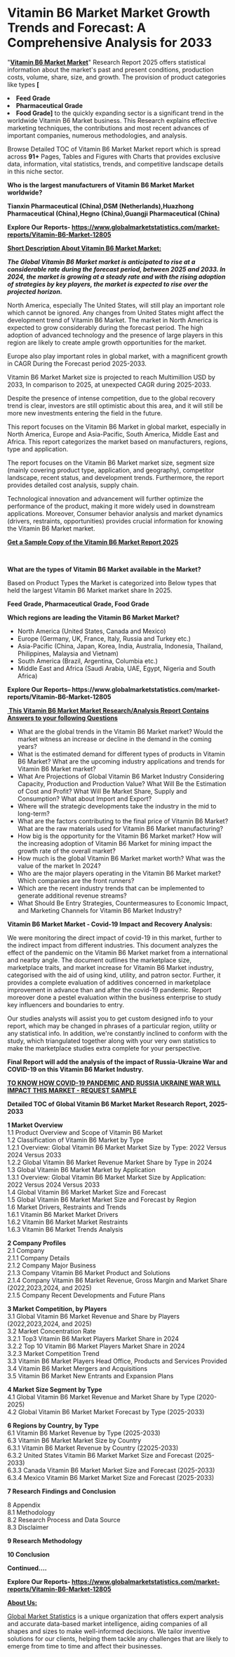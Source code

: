 <H1>Vitamin B6 Market Market Growth Trends and Forecast: A Comprehensive Analysis for 2033</H1><p>"<strong><a href="https://www.globalmarketstatistics.com/market-reports/Vitamin-B6-Market-12805">Vitamin B6 Market Market</a></strong>" Research Report 2025 offers statistical information about the market's past and present conditions, production costs, volume, share, size, and growth. The provision of product categories like types&nbsp;<strong>[<li>Feed Grade<li>Pharmaceutical Grade<li>Food Grade]</strong>&nbsp;to the quickly expanding sector is a significant trend in the worldwide Vitamin B6 Market business. This Research explains effective marketing techniques, the contributions and most recent advances of important companies, numerous methodologies, and analysis.</p><p>Browse Detailed TOC of Vitamin B6 Market Market report which is spread across&nbsp;<strong>91+</strong>&nbsp;Pages, Tables and Figures with Charts that provides exclusive data, information, vital statistics, trends, and competitive landscape details in this niche sector.</p><p><strong>Who is the largest manufacturers of Vitamin B6 Market Market worldwide?</strong></p><p><strong>Tianxin Pharmaceutical (China),DSM (Netherlands),Huazhong Pharmaceutical (China),Hegno (China),Guangji Pharmaceutical (China)</strong></p><p><strong>Explore Our Reports-&nbsp;<a href="https://www.globalmarketstatistics.com/market-reports/Vitamin-B6-Market-12805">https://www.globalmarketstatistics.com/market-reports/Vitamin-B6-Market-12805</a></strong></p><p><strong><u>Short Description About Vitamin B6 Market Market:</u></strong></p><p><strong><em>The Global Vitamin B6 Market market is anticipated to rise at a considerable rate during the forecast period, between 2025 and 2033. In 2024, the market is growing at a steady rate and with the rising adoption of strategies by key players, the market is expected to rise over the projected horizon.</em></strong></p><p>North America, especially The United States, will still play an important role which cannot be ignored. Any changes from United States might affect the development trend of Vitamin B6 Market. The market in North America is expected to grow considerably during the forecast period. The high adoption of advanced technology and the presence of large players in this region are likely to create ample growth opportunities for the market.</p><p>Europe also play important roles in global market, with a magnificent growth in CAGR During the Forecast period 2025-2033.</p><p>Vitamin B6 Market Market size is projected to reach Multimillion USD by 2033, In comparison to 2025, at unexpected CAGR during 2025-2033.</p><p>Despite the presence of intense competition, due to the global recovery trend is clear, investors are still optimistic about this area, and it will still be more new investments entering the field in the future.</p><p>This report focuses on the Vitamin B6 Market in global market, especially in North America, Europe and Asia-Pacific, South America, Middle East and Africa. This report categorizes the market based on manufacturers, regions, type and application.</p><p>The report focuses on the Vitamin B6 Market market size, segment size (mainly covering product type, application, and geography), competitor landscape, recent status, and development trends. Furthermore, the report provides detailed cost analysis, supply chain.</p><p>Technological innovation and advancement will further optimize the performance of the product, making it more widely used in downstream applications. Moreover, Consumer behavior analysis and market dynamics (drivers, restraints, opportunities) provides crucial information for knowing the Vitamin B6 Market market.</p><p><strong><u>Get a Sample Copy of the Vitamin B6 Market Report 2025</u></strong></p><p>&nbsp;</p><p><strong>What are the types of Vitamin B6 Market available in the Market?</strong></p><p>Based on Product Types the Market is categorized into Below types that held the largest Vitamin B6 Market market share In 2025.</p><p><strong>Feed Grade, Pharmaceutical Grade, Food Grade</strong></p><p><strong>Which regions are leading the Vitamin B6 Market Market?</strong></p><ul><li>North America (United States, Canada and Mexico)</li><li>Europe (Germany, UK, France, Italy, Russia and Turkey etc.)</li><li>Asia-Pacific (China, Japan, Korea, India, Australia, Indonesia, Thailand, Philippines, Malaysia and Vietnam)</li><li>South America (Brazil, Argentina, Columbia etc.)</li><li>Middle East and Africa (Saudi Arabia, UAE, Egypt, Nigeria and South Africa)</li></ul><p><strong>Explore Our Reports&ndash;&nbsp;https://www.globalmarketstatistics.com/market-reports/Vitamin-B6-Market-12805</strong></p><p><strong><u>&nbsp;This Vitamin B6 Market Market Research/Analysis Report Contains Answers to your following Questions</u></strong></p><ul><li>What are the global trends in the Vitamin B6 Market market? Would the market witness an increase or decline in the demand in the coming years?</li><li>What is the estimated demand for different types of products in Vitamin B6 Market? What are the upcoming industry applications and trends for Vitamin B6 Market market?</li><li>What Are Projections of Global Vitamin B6 Market Industry Considering Capacity, Production and Production Value? What Will Be the Estimation of Cost and Profit? What Will Be Market Share, Supply and Consumption? What about Import and Export?</li><li>Where will the strategic developments take the industry in the mid to long-term?</li><li>What are the factors contributing to the final price of Vitamin B6 Market? What are the raw materials used for Vitamin B6 Market manufacturing?</li><li>How big is the opportunity for the Vitamin B6 Market market? How will the increasing adoption of Vitamin B6 Market for mining impact the growth rate of the overall market?</li><li>How much is the global Vitamin B6 Market market worth? What was the value of the market In 2024?</li><li>Who are the major players operating in the Vitamin B6 Market market? Which companies are the front runners?</li><li>Which are the recent industry trends that can be implemented to generate additional revenue streams?</li><li>What Should Be Entry Strategies, Countermeasures to Economic Impact, and Marketing Channels for Vitamin B6 Market Industry?</li></ul><p><strong>Vitamin B6 Market Market - Covid-19 Impact and Recovery Analysis:</strong></p><p>We were monitoring the direct impact of covid-19 in this market, further to the indirect impact from different industries. This document analyzes the effect of the pandemic on the Vitamin B6 Market market from a international and nearby angle. The document outlines the marketplace size, marketplace traits, and market increase for Vitamin B6 Market industry, categorised with the aid of using kind, utility, and patron sector. Further, it provides a complete evaluation of additives concerned in marketplace improvement in advance than and after the covid-19 pandemic. Report moreover done a pestel evaluation within the business enterprise to study key influencers and boundaries to entry.</p><p>Our studies analysts will assist you to get custom designed info to your report, which may be changed in phrases of a particular region, utility or any statistical info. In addition, we're constantly inclined to conform with the study, which triangulated together along with your very own statistics to make the marketplace studies extra complete for your perspective.</p><p><strong>Final Report will add the analysis of the impact of Russia-Ukraine War and COVID-19 on this Vitamin B6 Market Industry.</strong></p><p><strong><u><a href="https://www.globalmarketstatistics.com/market-reports/Vitamin-B6-Market-12805">TO KNOW HOW COVID-19 PANDEMIC AND RUSSIA UKRAINE WAR WILL IMPACT THIS MARKET - REQUEST SAMPLE</a></u></strong></p><p><strong>Detailed TOC of Global Vitamin B6 Market Market Research Report, 2025-2033</strong></p><p><strong>1 Market Overview</strong><br /> 1.1 Product Overview and Scope of Vitamin B6 Market<br /> 1.2 Classification of Vitamin B6 Market by Type<br /> 1.2.1 Overview: Global Vitamin B6 Market Market Size by Type: 2022&nbsp;Versus 2024 Versus 2033<br /> 1.2.2 Global Vitamin B6 Market Revenue Market Share by Type in 2024<br /> 1.3 Global Vitamin B6 Market Market by Application<br /> 1.3.1 Overview: Global Vitamin B6 Market Market Size by Application: 2022&nbsp;Versus 2024 Versus 2033<br /> 1.4 Global Vitamin B6 Market Market Size and Forecast<br /> 1.5 Global Vitamin B6 Market Market Size and Forecast by Region<br /> 1.6 Market Drivers, Restraints and Trends<br /> 1.6.1 Vitamin B6 Market Market Drivers<br /> 1.6.2 Vitamin B6 Market Market Restraints<br /> 1.6.3 Vitamin B6 Market Trends Analysis</p><p><strong>2 Company Profiles</strong><br /> 2.1 Company<br /> 2.1.1 Company Details<br /> 2.1.2 Company Major Business<br /> 2.1.3 Company Vitamin B6 Market Product and Solutions<br /> 2.1.4 Company Vitamin B6 Market Revenue, Gross Margin and Market Share (2022,2023,2024, and 2025)<br /> 2.1.5 Company Recent Developments and Future Plans</p><p><strong>3 Market Competition, by Players</strong><br /> 3.1 Global Vitamin B6 Market Revenue and Share by Players (2022,2023,2024, and 2025)<br /> 3.2 Market Concentration Rate<br /> 3.2.1 Top3 Vitamin B6 Market Players Market Share in 2024<br /> 3.2.2 Top 10 Vitamin B6 Market Players Market Share in 2024<br /> 3.2.3 Market Competition Trend<br /> 3.3 Vitamin B6 Market Players Head Office, Products and Services Provided<br /> 3.4 Vitamin B6 Market Mergers and Acquisitions<br /> 3.5 Vitamin B6 Market New Entrants and Expansion Plans</p><p><strong>4 Market Size Segment by Type</strong><br /> 4.1 Global Vitamin B6 Market Revenue and Market Share by Type (2020-2025)<br /> 4.2 Global Vitamin B6 Market Market Forecast by Type (2025-2033)</p><p><strong>6 Regions by Country, by Type</strong><br /> 6.1 Vitamin B6 Market Revenue by Type (2025-2033)<br /> 6.3 Vitamin B6 Market Market Size by Country<br /> 6.3.1 Vitamin B6 Market Revenue by Country (22025-2033)<br /> 6.3.2 United States Vitamin B6 Market Market Size and Forecast (2025-2033)<br /> 6.3.3 Canada Vitamin B6 Market Market Size and Forecast (2025-2033)<br /> 6.3.4 Mexico Vitamin B6 Market Market Size and Forecast (2025-2033)</p><p><strong>7 Research Findings and Conclusion</strong></p><p>8 Appendix<br /> 8.1 Methodology<br /> 8.2 Research Process and Data Source<br /> 8.3 Disclaimer</p><p><strong>9 Research Methodology</strong></p><p><strong>10 Conclusion</strong></p><p><strong>Continued&hellip;.</strong></p><p><strong>Explore Our Reports-&nbsp;<a href="https://www.globalmarketstatistics.com/market-reports/Vitamin-B6-Market-12805">https://www.globalmarketstatistics.com/market-reports/Vitamin-B6-Market-12805</a></strong></p><p><strong><u>About Us:</u></strong></p><p><a href="https://www.globalmarketstatistics.com/">Global Market Statistics</a> is a unique organization that offers expert analysis and accurate data-based market intelligence, aiding companies of all shapes and sizes to make well-informed decisions. We tailor inventive solutions for our clients, helping them tackle any challenges that are likely to emerge from time to time and affect their businesses.</p><p>&nbsp;</p>
